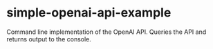 # simple-openai-api-example
Command line implementation of the OpenAI API. Queries the API and returns output to the console.
